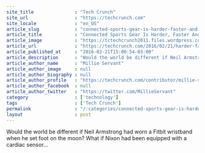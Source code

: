 ```yaml
---
site_title               : "Tech Crunch"
site_url                 : "https://techcrunch.com"
site_locale              : "en_US"
article_slug             : "connected-sports-gear-is-harder-faster-and-stronger"
article_title            : "Connected Sports Gear Is Harder, Faster And Stronger"
article_image            : "https://tctechcrunch2011.files.wordpress.com/2016/02/unnamed-7.jpg?w=764&h=400&crop=1"
article_url              : "https://techcrunch.com/2016/02/21/harder-faster-stronger-connected-sports-gear/"
article_published_at     : "2016-02-21T15:00:54-03:00"
article_description      : "Would the world be different if Neil Armstrong had worn a Fitbit wristband when he set foot on the moon? What if Nixon had been equipped with a cardiac sensor..."
article_author_name      : "Millie Servant"
article_author_image     : null
article_author_biography : null
article_author_profile   : "https://techcrunch.com/contributor/millie-servant/"
article_author_facebook  : null
article_author_twitter   : "https://twitter.com/MillieServant"
category                 : ['technology']
tags                     : ['Tech Crunch']
permalink                : "/:categories/connected-sports-gear-is-harder-faster-and-stronger/"
layout                   : post
---
```


Would the world be different if Neil Armstrong had worn a Fitbit wristband when he set foot on the moon? What if Nixon had been equipped with a cardiac sensor...
